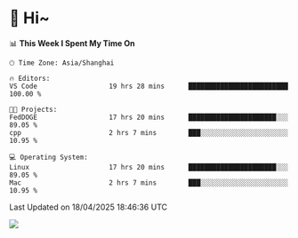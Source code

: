 # 👋 Hi~

<!--START_SECTION:waka-->
📊 **This Week I Spent My Time On** 

```text
🕑︎ Time Zone: Asia/Shanghai

🔥 Editors: 
VS Code                  19 hrs 28 mins      █████████████████████████   100.00 % 

🐱‍💻 Projects: 
FedDOGE                  17 hrs 20 mins      ██████████████████████░░░   89.05 % 
cpp                      2 hrs 7 mins        ███░░░░░░░░░░░░░░░░░░░░░░   10.95 % 

💻 Operating System: 
Linux                    17 hrs 20 mins      ██████████████████████░░░   89.05 % 
Mac                      2 hrs 7 mins        ███░░░░░░░░░░░░░░░░░░░░░░   10.95 % 
```


 Last Updated on 18/04/2025 18:46:36 UTC
<!--END_SECTION:waka-->

![](https://komarev.com/ghpvc/?username=lvdongyi&label=Profile%20views&color=0e75b6&style=flat)
<!---
lvdongyi/lvdongyi is a ✨ special ✨ repository because its `README.md` (this file) appears on your GitHub profile.
You can click the Preview link to take a look at your changes.
--->
